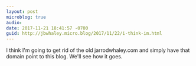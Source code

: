```yaml
---
layout: post
microblog: true
audio: 
date: 2017-11-21 18:41:57 -0700
guid: http://jbwhaley.micro.blog/2017/11/22/i-think-im.html
---
```

I think I'm going to get rid of the old jarrodwhaley.com and simply have that domain point to this blog. We'll see how it goes.
